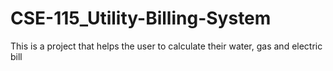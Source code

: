 # CSE-115_Utility-Billing-System
This is a project that helps the user to calculate their water, gas and electric bill
